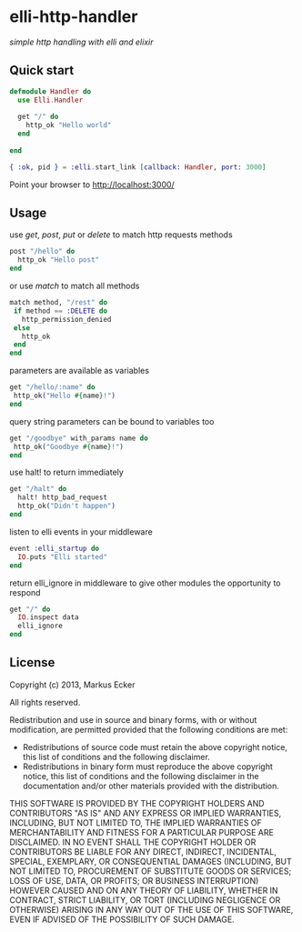 elli-http-handler
================================

*simple http handling with elli and elixir*


Quick start
-------------------------

```elixir
defmodule Handler do
  use Elli.Handler
  
  get "/" do
    http_ok "Hello world"
  end
  
end

{ :ok, pid } = :elli.start_link [callback: Handler, port: 3000]

```

Point your browser to [http://localhost:3000/](http://localhost:3000/)

Usage
-------------------------

use _get_, _post_, _put_ or _delete_ to match http requests methods
```elixir
post "/hello" do
  http_ok "Hello post"
end
```

or use _match_ to match all methods
```elixir
match method, "/rest" do
 if method == :DELETE do
   http_permission_denied
 else
   http_ok
 end
end
```

parameters are available as variables
```elixir
get "/hello/:name" do
 http_ok("Hello #{name}!")
end
```

query string parameters can be bound to variables too
```elixir
get "/goodbye" with_params name do
 http_ok("Goodbye #{name}!")
end
```

use halt! to return immediately
```elixir
get "/halt" do
  halt! http_bad_request
  http_ok("Didn't happen")
end
```

listen to elli events in your middleware
```elixir
event :elli_startup do
  IO.puts "Elli started"
end
```

return elli_ignore in middleware to give other modules the opportunity to respond
```elixir
get "/" do
  IO.inspect data
  elli_ignore
end
```

License
-------------------------
Copyright (c) 2013, Markus Ecker

All rights reserved.

Redistribution and use in source and binary forms, with or without modification, are permitted provided that the following conditions are met:

- Redistributions of source code must retain the above copyright notice, this list of conditions and the following disclaimer.
- Redistributions in binary form must reproduce the above copyright notice, this list of conditions and the following disclaimer in the documentation and/or other materials provided with the distribution.

THIS SOFTWARE IS PROVIDED BY THE COPYRIGHT HOLDERS AND CONTRIBUTORS "AS IS" AND ANY EXPRESS OR IMPLIED WARRANTIES, INCLUDING, BUT NOT LIMITED TO, THE IMPLIED WARRANTIES OF MERCHANTABILITY AND FITNESS FOR A PARTICULAR PURPOSE ARE DISCLAIMED. IN NO EVENT SHALL THE COPYRIGHT HOLDER OR CONTRIBUTORS BE LIABLE FOR ANY DIRECT, INDIRECT, INCIDENTAL, SPECIAL, EXEMPLARY, OR CONSEQUENTIAL DAMAGES (INCLUDING, BUT NOT LIMITED TO, PROCUREMENT OF SUBSTITUTE GOODS OR SERVICES; LOSS OF USE, DATA, OR PROFITS; OR BUSINESS INTERRUPTION) HOWEVER CAUSED AND ON ANY THEORY OF LIABILITY, WHETHER IN CONTRACT, STRICT LIABILITY, OR TORT (INCLUDING NEGLIGENCE OR OTHERWISE) ARISING IN ANY WAY OUT OF THE USE OF THIS SOFTWARE, EVEN IF ADVISED OF THE POSSIBILITY OF SUCH DAMAGE.



